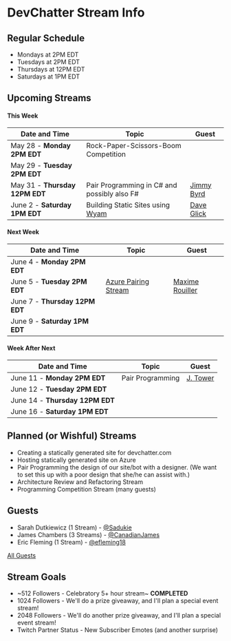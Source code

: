 # DevChatter Stream Info

## Regular Schedule

 - Mondays at 2PM EDT
 - Tuesdays at 2PM EDT
 - Thursdays at 12PM EDT
 - Saturdays at 1PM EDT
 

## Upcoming Streams
 
#### This Week

| Date and Time                   | Topic         | Guest         |
| ------------------------------- | ------------- | ------------- |
| May 28 - **Monday 2PM EDT** | Rock-Paper-Scissors-Boom Competition  |   |
| May 29 - **Tuesday 2PM EDT** |    |    |
| May 31 - **Thursday 12PM EDT** | Pair Programming in C# and possibly also F#  | [Jimmy Byrd](https://twitter.com/Jimmy_Byrd) |
| June 2 - **Saturday 1PM EDT** | Building Static Sites using [Wyam](https://wyam.io) | [Dave Glick](https://twitter.com/daveaglick) |

#### Next Week

| Date and Time                   | Topic         | Guest         |
| ------------------------------- | ------------- | ------------- |
| June 4 - **Monday 2PM EDT** |  |  |
| June 5 - **Tuesday 2PM EDT** | [Azure Pairing Stream](Streams/2018-06-05.md) | [Maxime Rouiller](https://twitter.com/MaximRouiller) |
| June 7 - **Thursday 12PM EDT** |  |  |
| June 9 - **Saturday 1PM EDT** |  |  |
 
#### Week After Next

| Date and Time                   | Topic         | Guest         |
| ------------------------------- | ------------- | ------------- |
| June 11 - **Monday 2PM EDT** | Pair Programming | [J. Tower](https://twitter.com/jtowermi) |
| June 12 - **Tuesday 2PM EDT** |  |  |
| June 14 - **Thursday 12PM EDT** |  |  |
| June 16 - **Saturday 1PM EDT** |  |  |
 
## Planned (or Wishful) Streams

 - Creating a statically generated site for devchatter.com
 - Hosting statically generated site on Azure
 - Pair Programming the design of our site/bot with a designer. (We want to set this up with a poor design that she/he can assist with.)
 - Architecture Review and Refactoring Stream
 - Programming Competition Stream (many guests)

## Guests

 - Sarah Dutkiewicz (1 Stream) - [@Sadukie](https://twitter.com/sadukie)
 - James Chambers (3 Streams) - [@CanadianJames](https://twitter.com/CanadianJames)
 - Eric Fleming (1 Stream) - [@efleming18](https://twitter.com/efleming18)
 
[All Guests](Guests.md)

## Stream Goals

 - ~512 Followers - Celebratory 5+ hour stream~ **COMPLETED**
 - 1024 Followers - We'll do a prize giveaway, and I'll plan a special event stream!
 - 2048 Followers - We'll do another prize giveaway, and I'll plan a special event stream!
 - Twitch Partner Status - New Subscriber Emotes (and another surprise)
